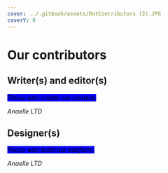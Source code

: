 ```yaml
---
cover: ../.gitbook/assets/DotContributors (2).JPG
coverY: 0
---
```


# Our contributors

## Writer(s) and editor(s)

_<mark style="background-color:blue;">Those who create our content.</mark>_

_Anaelle LTD_

## Designer(s)

_<mark style="background-color:blue;">Those who build our platform.</mark>_

_Anaelle LTD_

